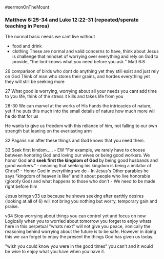 #sermonOnTheMount
### Matthew 6:25-34  and Luke 12:22-31 (repeated/sperate teaching in Perea)

The normal basic needs we cant live without
- food and drink
- clothing
These are normal and valid concerns to have, think about Jesus is challenge that mindset of worrying over everything and rely on God to provide, "the lord knows what you need before you ask " Matt 6:8

26 comparison of birds who dont do anything yet they still exist and just rely on God
Think of man who stores their grains, and hordes everything yet they will still be seeking more

27 What good is worrying, worrying about all your needs you cant add time to you life, think of the stress it kills and takes life from you

28-30 We can marvel at the works of His hands the intricacies of nature, yet if he puts this much into the small details of nature how much more will he do that for us 

He wants to give us freedom with this reliance of him, not falling to our own strength but leaning on the everlasting arm

32 Pagans run after these things and God knows that you need them. 

33 Seek first kindom.....
	- EW "For example, we rarely have to choose between honoring God and loving our wives or being good workers. We honor God and **seek first the kingdom of God** by being good husbands and good workers." 
	- meaning that seeking his kingdom is being a imitator of Christ?
	- Honor God in everything we do
	- In Jesus's Other parables he says "kingdom of heaven is like" and it about people who live honorable (glorofy God) and what happens to those who don't
	- We need to be made right before him 

Jesus brings v33 up because he shows seeking after earthly desires (looking at all of 6) will not bring you nothing but worry, temporary gain and praise. 

v34 Stop worrying about things you can control yet and focus on now
Logically when you to worried about tomorrow you forget to enjoy whats here 
in this perpetual "whats next" will not give you peace, ironically the reasoning behind worrying about the future is to be safe. However in doing this we can forget to enjoy the present the things God has given us today. 

"wish you could know you were in the good times"
you can't and it would be wise to enjoy what you have when you have it.
